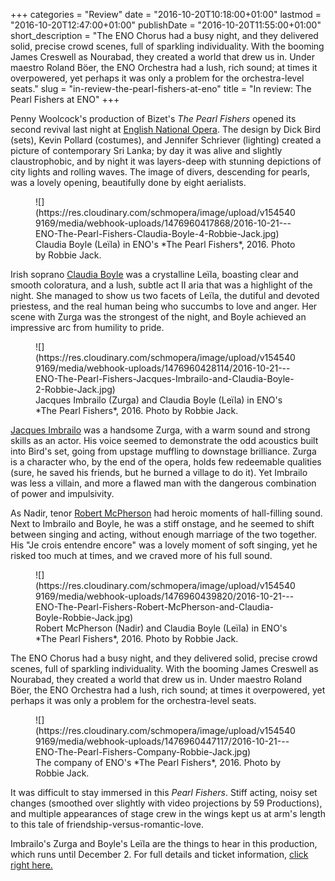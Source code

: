 +++
categories = "Review"
date = "2016-10-20T10:18:00+01:00"
lastmod = "2016-10-20T12:47:00+01:00"
publishDate = "2016-10-20T11:55:00+01:00"
short_description = "The ENO Chorus had a busy night, and they delivered solid, precise crowd scenes, full of sparkling individuality. With the booming James Creswell as Nourabad, they created a world that drew us in. Under maestro Roland Böer, the ENO Orchestra had a lush, rich sound; at times it overpowered, yet perhaps it was only a problem for the orchestra-level seats."
slug = "in-review-the-pearl-fishers-at-eno"
title = "In review: The Pearl Fishers at ENO"
+++

Penny Woolcock's production of Bizet's *The Pearl Fishers* opened its second revival last night at [English National Opera](/scene/companies/english-national-opera/). The design by Dick Bird (sets), Kevin Pollard (costumes), and Jennifer Schriever (lighting) created a picture of contemporary Sri Lanka; by day it was alive and slightly claustrophobic, and by night it was layers-deep with stunning depictions of city lights and rolling waves. The image of divers, descending for pearls, was a lovely opening, beautifully done by eight aerialists.

<figure data-type="image">
![](https://res.cloudinary.com/schmopera/image/upload/v1545409169/media/webhook-uploads/1476960417868/2016-10-21---ENO-The-Pearl-Fishers-Claudia-Boyle-4-Robbie-Jack.jpg)
<figcaption>Claudia Boyle (Leïla) in ENO's *The Pearl Fishers*, 2016. Photo by Robbie Jack.</figcaption>
</figure>

Irish soprano [Claudia Boyle](/scene/people/claudia-boyle/) was a crystalline Leïla, boasting clear and smooth coloratura, and a lush, subtle act II aria that was a highlight of the night. She managed to show us two facets of Leïla, the dutiful and devoted priestess, and the real human being who succumbs to love and anger. Her scene with Zurga was the strongest of the night, and Boyle achieved an impressive arc from humility to pride.

<figure data-type="image">
![](https://res.cloudinary.com/schmopera/image/upload/v1545409169/media/webhook-uploads/1476960428114/2016-10-21---ENO-The-Pearl-Fishers-Jacques-Imbrailo-and-Claudia-Boyle-2-Robbie-Jack.jpg)
<figcaption>Jacques Imbrailo (Zurga) and Claudia Boyle (Leïla) in ENO's *The Pearl Fishers*, 2016. Photo by Robbie Jack.</figcaption>
</figure>

[Jacques Imbrailo](/scene/people/jacques-imbrailo/) was a handsome Zurga, with a warm sound and strong skills as an actor. His voice seemed to demonstrate the odd acoustics built into Bird's set, going from upstage muffling to downstage brilliance. Zurga is a character who, by the end of the opera, holds few redeemable qualities (sure, he saved his friends, but he burned a village to do it). Yet Imbrailo was less a villain, and more a flawed man with the dangerous combination of power and impulsivity. 

As Nadir, tenor [Robert McPherson](/scene/people/robert-mcpherson/) had heroic moments of hall-filling sound. Next to Imbrailo and Boyle, he was a stiff onstage, and he seemed to shift between singing and acting, without enough marriage of the two together. His "Je crois entendre encore" was a lovely moment of soft singing, yet he risked too much at times, and we craved more of his full sound.

<figure data-type="image">
![](https://res.cloudinary.com/schmopera/image/upload/v1545409169/media/webhook-uploads/1476960439820/2016-10-21---ENO-The-Pearl-Fishers-Robert-McPherson-and-Claudia-Boyle-Robbie-Jack.jpg)
<figcaption>Robert McPherson (Nadir) and Claudia Boyle (Leïla) in ENO's *The Pearl Fishers*, 2016. Photo by Robbie Jack.</figcaption>
</figure>

The ENO Chorus had a busy night, and they delivered solid, precise crowd scenes, full of sparkling individuality. With the booming James Creswell as Nourabad, they created a world that drew us in. Under maestro Roland Böer, the ENO Orchestra had a lush, rich sound; at times it overpowered, yet perhaps it was only a problem for the orchestra-level seats.

<figure data-type="image">
![](https://res.cloudinary.com/schmopera/image/upload/v1545409169/media/webhook-uploads/1476960447117/2016-10-21---ENO-The-Pearl-Fishers-Company-Robbie-Jack.jpg)
<figcaption>The company of ENO's *The Pearl Fishers*, 2016. Photo by Robbie Jack.</figcaption>
</figure>

It was difficult to stay immersed in this *Pearl Fishers*. Stiff acting, noisy set changes (smoothed over slightly with video projections by 59 Productions), and multiple appearances of stage crew in the wings kept us at arm's length to this tale of friendship-versus-romantic-love. 

Imbrailo's Zurga and Boyle's Leïla are the things to hear in this production, which runs until December 2. For full details and ticket information, [click right here.](https://www.eno.org/whats-on/the-pearl-fishers/)
